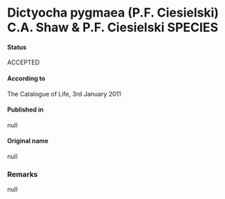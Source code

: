 Dictyocha pygmaea (P.F. Ciesielski) C.A. Shaw & P.F. Ciesielski SPECIES
=======

#### Status
ACCEPTED

#### According to
The Catalogue of Life, 3rd January 2011

#### Published in
null

#### Original name
null

### Remarks
null